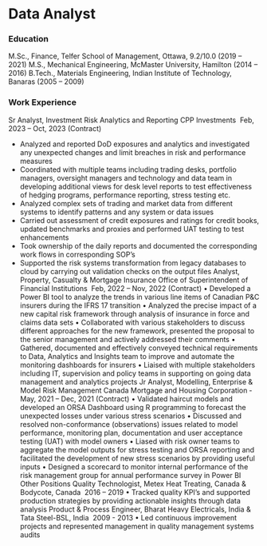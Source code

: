 # Data Analyst
### Education
M.Sc., Finance, Telfer School of Management, Ottawa, 9.2/10.0                                          (2019 – 2021)
M.S., Mechanical Engineering, McMaster University, Hamilton                                            (2014 – 2016)
B.Tech., Materials Engineering, Indian Institute of Technology, Banaras                                (2005 – 2009)
### Work Experience
Sr Analyst, Investment Risk Analytics and Reporting
CPP Investments ­ Feb, 2023 – Oct, 2023 (Contract)
* Analyzed and reported DoD exposures and analytics and investigated any unexpected changes and limit breaches in risk and performance measures
* Coordinated with multiple teams including trading desks, portfolio managers, oversight managers and technology and data team in developing additional views for desk level reports to test effectiveness of hedging programs, performance reporting, stress testing etc.
* Analyzed complex sets of trading and market data from different systems to identify patterns and any system or data issues
* Carried out assessment of credit exposures and ratings for credit books, updated benchmarks and proxies and performed UAT testing to test enhancements
* Took ownership of the daily reports and documented the corresponding work flows in corresponding SOP’s
* Supported the risk systems transformation from legacy databases to cloud by carrying out validation checks on the output files
Analyst, Property, Casualty & Mortgage Insurance 
Office of Superintendent of Financial Institutions ­ Feb, 2022 – Nov, 2022 (Contract)
•	Developed a Power BI tool to analyze the trends in various line items of Canadian P&C insurers during the IFRS 17 transition
•	Analyzed the precise impact of a new capital risk framework through analysis of insurance in force and claims data sets
•	Collaborated with various stakeholders to discuss different approaches for the new framework, presented the proposal to the senior management and actively addressed their comments 
•	Gathered, documented and effectively conveyed technical requirements to Data, Analytics and Insights team to improve and automate the monitoring dashboards for insurers
•	Liaised with multiple stakeholders including IT, supervision and policy teams in supporting on going data management and analytics projects
Jr Analyst, Modelling, Enterprise & Model Risk Management
 Canada Mortgage and Housing Corporation ­ May, 2021 – Dec, 2021 (Contract)
•	Validated haircut models and developed an ORSA Dashboard using R programming to forecast the unexpected losses under various stress scenarios 
•	Discussed and resolved non-conformance (observations) issues related to model performance, monitoring plan, documentation and user acceptance testing (UAT) with model owners
•	Liased with risk owner teams to aggregate the model outputs for stress testing and ORSA reporting and facilitated the development of new stress scenarios by providing useful inputs
•	Designed a scorecard to monitor internal performance of the risk management group for annual performance survey in Power BI
 Other Positions
 Quality Technologist, Metex Heat Treating, Canada & Bodycote, Canada ­ 2016 – 2019
•	Tracked quality KPI’s and supported production strategies by providing actionable insights through data analysis
  Product & Process Engineer, Bharat Heavy Electricals, India & Tata Steel-BSL, India ­ 2009 - 2013
•	Led continuous improvement projects and represented management in quality management systems audits




